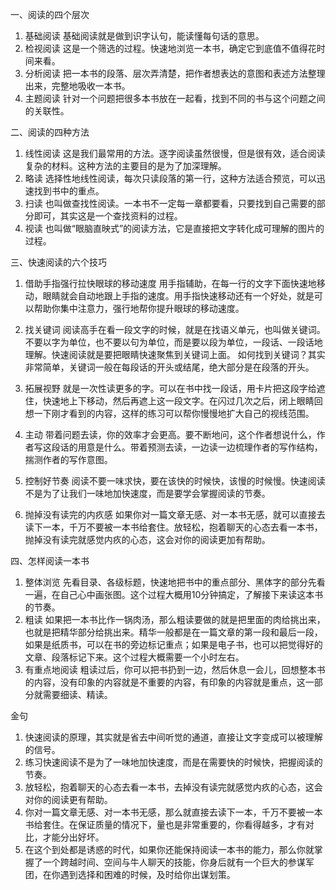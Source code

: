 
一、阅读的四个层次
1. 基础阅读
基础阅读就是做到识字认句，能读懂每句话的意思。
2. 检视阅读
这是一个筛选的过程。快速地浏览一本书，确定它到底值不值得花时间来看。
3. 分析阅读
把一本书的段落、层次弄清楚，把作者想表达的意图和表述方法整理出来，完整地吸收一本书。
4. 主题阅读
针对一个问题把很多本书放在一起看，找到不同的书与这个问题之间的关联性。
 
二、阅读的四种方法
1. 线性阅读
这是我们最常用的方法。逐字阅读虽然很慢，但是很有效，适合阅读复杂的材料。这种方法的主要目的是为了加深理解。
2. 略读
选择性地线性阅读，每次只读段落的第一行，这种方法适合预览，可以迅速找到书中的重点。
3. 扫读
也叫做查找性阅读。一本书不一定每一章都要看，只要找到自己需要的部分即可，其实这是一个查找资料的过程。
4. 视读
也叫做“眼脑直映式”的阅读方法，它是直接把文字转化成可理解的图片的过程。
 
三、快速阅读的六个技巧
1. 借助手指强行拉快眼球的移动速度
用手指辅助，在每一行的文字下面快速地移动，眼睛就会自动地跟上手指的速度。用手指快速移动还有一个好处，就是可以帮助你集中注意力，强行地帮你提升眼球的移动速度。


2. 找关键词
阅读高手在看一段文字的时候，就是在找语义单元，也叫做关键词。不要以字为单位，也不要以句为单位，而是要以段为单位，一段话、一段话地理解。快速阅读就是要把眼睛快速聚焦到关键词上面。
如何找到关键词？其实非常简单，关键词一般在每段话的开头或结尾，绝大部分是在段落的开头。


3. 拓展视野
就是一次性读更多的字。可以在书中找一段话，用卡片把这段字给遮住，快速地上下移动，然后再遮上这一段文字。在闪过几次之后，闭上眼睛回想一下刚才看到的内容，这样的练习可以帮你慢慢地扩大自己的视线范围。


4. 主动
带着问题去读，你的效率才会更高。要不断地问，这个作者想说什么，作者写这段话的用意是什么。带着预测去读，一边读一边梳理作者的写作结构，揣测作者的写作意图。


5. 控制好节奏
阅读不要一味求快，要在该快的时候快，该慢的时候慢。快速阅读不是为了让我们一味地加快速度，而是要学会掌握阅读的节奏。


6. 抛掉没有读完的内疚感
如果你对一篇文章无感、对一本书无感，就可以直接去读下一本，千万不要被一本书给套住。放轻松，抱着聊天的心态去看一本书，抛掉没有读完就感觉内疚的心态，这会对你的阅读更加有帮助。
 
四、怎样阅读一本书
1. 整体浏览
先看目录、各级标题，快速地把书中的重点部分、黑体字的部分先看一遍，在自己心中画张图。这个过程大概用10分钟搞定，了解接下来读这本书的节奏。
2. 粗读
如果把一本书比作一锅肉汤，那么粗读要做的就是把里面的肉给挑出来，也就是把精华部分给挑出来。精华一般都是在一篇文章的第一段和最后一段，如果是纸质书，可以在书的旁边标记重点；如果是电子书，也可以把觉得好的文章、段落标记下来。这个过程大概需要一个小时左右。
3. 有重点地阅读
粗读过后，你可以把书扔到一边，然后休息一会儿，回想整本书的内容，没有印象的内容就是不重要的内容，有印象的内容就是重点，这一部分就需要细读、精读。


金句    
1. 快速阅读的原理，其实就是省去中间听觉的通道，直接让文字变成可以被理解的信号。
2. 练习快速阅读不是为了一味地加快速度，而是在需要快的时候快，把握阅读的节奏。
3. 放轻松，抱着聊天的心态去看一本书，去掉没有读完就感觉内疚的心态，这会对你的阅读更有帮助。
4. 你对一篇文章无感、对一本书无感，那么就直接去读下一本，千万不要被一本书给套住。在保证质量的情况下，量也是非常重要的，你看得越多，才有对比，才能分出好坏。
5. 在这个到处都是诱惑的时代，如果你还能保持阅读一本书的能力，那么你就掌握了一个跨越时间、空间与牛人聊天的技能，你身后就有一个巨大的参谋军团，在你遇到选择和困难的时候，及时给你出谋划策。